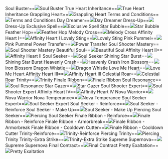 Soul Buster==<img src="upload/mxd/Angelic_Buster/Skill Soul Buster.png"/>Soul Buster
True Heart Inheritance==<img src="upload/mxd/Angelic_Buster/Skill True Heart Inheritance.png"/>True Heart Inheritance
Grappling Heart==<img src="upload/mxd/Angelic_Buster/Skill Grappling Heart.png"/>Grappling Heart
Terms and Conditions==<img src="upload/mxd/Angelic_Buster/Skill Terms and Conditions.png"/>Terms and Conditions
Day Dreamer==<img src="upload/mxd/Angelic_Buster/Skill Day Dreamer.png"/>Day Dreamer
Dress\-Up==<img src="upload/mxd/Angelic_Buster/Skill Dress-Up.png"/>Dress-Up
Exclusive Spell==<img src="upload/mxd/Angelic_Buster/Skill Exclusive Spell (Nova).png"/>Exclusive Spell
Star Bubble==<img src="upload/mxd/Angelic_Buster/Skill Star Bubble.png"/>Star Bubble
Feather Hop==<img src="upload/mxd/Angelic_Buster/Skill Feather Hop.png"/>Feather Hop
Melody Cross==<img src="upload/mxd/Angelic_Buster/Skill Melody Cross.png"/>Melody Cross
Affinity Heart I==<img src="upload/mxd/Angelic_Buster/Skill Affinity Heart I.png"/>Affinity Heart I
Lovely Sting==<img src="upload/mxd/Angelic_Buster/Skill Lovely Sting.png"/>Lovely Sting
Pink Pummel==<img src="upload/mxd/Angelic_Buster/Skill Pink Pummel.png"/>Pink Pummel
Power Transfer==<img src="upload/mxd/Angelic_Buster/Skill Power Transfer.png"/>Power Transfer
Soul Shooter Mastery==<img src="upload/mxd/Angelic_Buster/Skill Soul Shooter Mastery.png"/>Soul Shooter Mastery
Beautiful Soul==<img src="upload/mxd/Angelic_Buster/Skill Beautiful Soul.png"/>Beautiful Soul
Affinity Heart II==<img src="upload/mxd/Angelic_Buster/Skill Affinity Heart II.png"/>Affinity Heart II
Soul Seeker==<img src="upload/mxd/Angelic_Buster/Skill Soul Seeker.png"/>Soul Seeker
Shining Star Burst==<img src="upload/mxd/Angelic_Buster/Skill Shining Star Burst.png"/>Shining Star Burst
Heavenly Crash==<img src="upload/mxd/Angelic_Buster/Skill Heavenly Crash.png"/>Heavenly Crash
Iron Blossom==<img src="upload/mxd/Angelic_Buster/Skill Iron Blossom.png"/>Iron Blossom
Dragon Whistle==<img src="upload/mxd/Angelic_Buster/Skill Dragon Whistle.png"/>Dragon Whistle
Love Me Heart==<img src="upload/mxd/Angelic_Buster/Skill Love Me Heart.png"/>Love Me Heart
Affinity Heart III==<img src="upload/mxd/Angelic_Buster/Skill Affinity Heart III.png"/>Affinity Heart III
Celestial Roar==<img src="upload/mxd/Angelic_Buster/Skill Celestial Roar.png"/>Celestial Roar
Trinity==<img src="upload/mxd/Angelic_Buster/Skill Trinity.png"/>Trinity
Finale Ribbon==<img src="upload/mxd/Angelic_Buster/Skill Finale Ribbon.png"/>Finale Ribbon
Soul Resonance==<img src="upload/mxd/Angelic_Buster/Skill Soul Resonance.png"/>Soul Resonance
Star Gazer==<img src="upload/mxd/Angelic_Buster/Skill Star Gazer.png"/>Star Gazer
Soul Shooter Expert==<img src="upload/mxd/Angelic_Buster/Skill Soul Shooter Expert.png"/>Soul Shooter Expert
Affinity Heart IV==<img src="upload/mxd/Angelic_Buster/Skill Affinity Heart IV.png"/>Affinity Heart IV
Nova Warrior==<img src="upload/mxd/Angelic_Buster/Skill Nova Warrior (Angelic Buster).png"/>Nova Warrior
Nova Temperance==<img src="upload/mxd/Angelic_Buster/Skill Nova Temperance.png"/>Nova Temperance
Soul Seeker Expert==<img src="upload/mxd/Angelic_Buster/Skill Soul Seeker Expert.png"/>Soul Seeker Expert
Soul Seeker \- Reinforce==<img src="upload/mxd/Angelic_Buster/Skill Soul Seeker - Reinforce.png"/>Soul Seeker - Reinforce
Soul Seeker \- Make Up==<img src="upload/mxd/Angelic_Buster/Skill Soul Seeker - Make Up.png"/>Soul Seeker - Make Up
Piercing Soul Seeker==<img src="upload/mxd/Angelic_Buster/Skill Piercing Soul Seeker.png"/>Piercing Soul Seeker
Finale Ribbon \- Reinforce==<img src="upload/mxd/Angelic_Buster/Skill Finale Ribbon - Reinforce.png"/>Finale Ribbon - Reinforce
Finale Ribbon \- Armorbreak==<img src="upload/mxd/Angelic_Buster/Skill Finale Ribbon - Armorbreak.png"/>Finale Ribbon - Armorbreak
Finale Ribbon \- Cooldown Cutter==<img src="upload/mxd/Angelic_Buster/Skill Finale Ribbon - Cooldown Cutter.png"/>Finale Ribbon - Cooldown Cutter
Trinity\-Reinforce==<img src="upload/mxd/Angelic_Buster/Skill Trinity-Reinforce.png"/>Trinity-Reinforce
Piercing Trinity==<img src="upload/mxd/Angelic_Buster/Skill Piercing Trinity.png"/>Piercing Trinity
Trinity\-Extra Strike==<img src="upload/mxd/Angelic_Buster/Skill Trinity-Extra Strike.png"/>Trinity-Extra Strike
Supreme Supernova==<img src="upload/mxd/Angelic_Buster/Skill Supreme Supernova.png"/>Supreme Supernova
Final Contract==<img src="upload/mxd/Angelic_Buster/Skill Final Contract.png"/>Final Contract
Pretty Exaltation==<img src="upload/mxd/Angelic_Buster/Skill Pretty Exaltation.png"/>Pretty Exaltation
